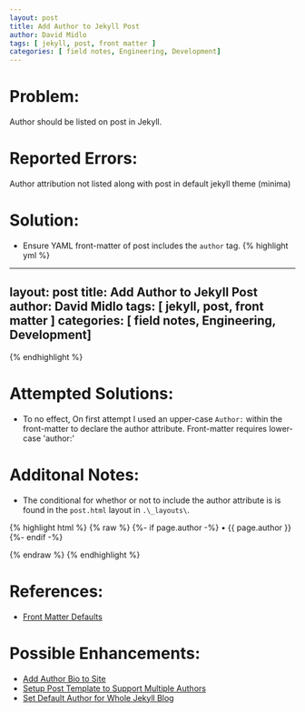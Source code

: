 ```yaml
---
layout: post
title: Add Author to Jekyll Post
author: David Midlo
tags: [ jekyll, post, front matter ]
categories: [ field notes, Engineering, Development]
---
```

# Problem:
Author should be listed on post in Jekyll.

# Reported Errors:
Author attribution not listed along with post in default jekyll theme (minima)

# Solution:
- Ensure YAML front-matter of post includes the `author` tag.
{% highlight yml %}
---
layout: post
title: Add Author to Jekyll Post
author: David Midlo
tags: [ jekyll, post, front matter ]
categories: [ field notes, Engineering, Development]
---
{% endhighlight %}



# Attempted Solutions:
- To no effect, On first attempt I used an upper-case `Author:` within the front-matter to declare the author attribute.  Front-matter requires lower-case 'author:'

# Additonal Notes:
- The conditional for whethor or not to include the author attribute is is found in the `post.html` layout in `.\_layouts\`.

{% highlight html %}
{% raw %}
    {%- if page.author -%}
        • <span itemprop="author" itemscope itemtype="http://schema.org/Person"><span class="p-author h-card" itemprop="name">{{ page.author }}</span></span>
    {%- endif -%}</p>
{% endraw %}
{% endhighlight %}


# References:
- [Front Matter Defaults](https://jekyllrb.com/docs/configuration/#front-matter-defaults)

# Possible Enhancements:
- [Add Author Bio to Site](https://dev.to/m0nica/how-to-add-author-bio-to-posts-in-jekyll-3g1)
- [Setup Post Template to Support Multiple Authors](https://stackoverflow.com/questions/15189008/how-can-i-have-multiple-authors-for-one-post-in-jekyll)
- [Set Default Author for Whole Jekyll Blog](https://jekyllrb.com/docs/configuration/#front-matter-defaults)
